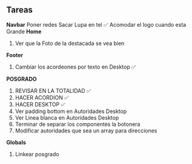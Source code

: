  ## Tareas

**Navbar**
    Poner redes
    Sacar Lupa en tel :white_check_mark:
    Acomodar el logo cuando esta Grande
**Home**
1. Ver que la Foto de la destacada se vea bien
    
**Footer**
1. Cambiar los acordeones por texto en Desktop :white_check_mark:

**POSGRADO**
1. REVISAR EN LA TOTALIDAD :white_check_mark:
2. HACER ACORDION :white_check_mark:
3. HACER DESKTOP :white_check_mark:
4. Ver padding bottom en Autoridades Desktop
5. Ver Linea blanca en Autoridades Desktop
6. Terminar de separar los componentes la botonera
7. Modificar  autoridades que sea un array para direcciones


**Globals**
1. Linkear posgrado
